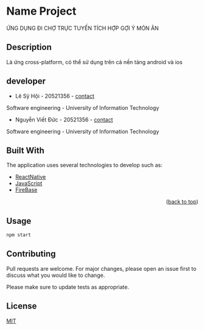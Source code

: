 # Name Project
ỨNG DỤNG ĐI CHỢ TRỰC TUYẾN TÍCH HỢP GỢI Ý MÓN ĂN


## Description
Là ứng cross-platform, có thể sử dụng trên cả nền tảng android và ios

## developer

* Lê Sỹ Hội - 20521356 - [contact](https://www.facebook.com/syhoi.le.9)
 
Software engineering - University of Information Technology
    
* Nguyễn Viết Đức - 20521356 - [contact](https://www.facebook.com/profile.php?id=100036802758523)
   
Software engineering - University of Information Technology 

## Built With

The application uses several technologies to develop such as:

* [ReactNative](https://reactnative.dev/)
* [JavaScript](https://www.javascript.com/)
* [FireBase](https://firebase.google.com/)

<p align="right">(<a href="#readme-top">back to top</a>)</p>

## Usage

```python
npm start
```

## Contributing

Pull requests are welcome. For major changes, please open an issue first
to discuss what you would like to change.

Please make sure to update tests as appropriate.

## License

[MIT](https://choosealicense.com/licenses/mit/)
